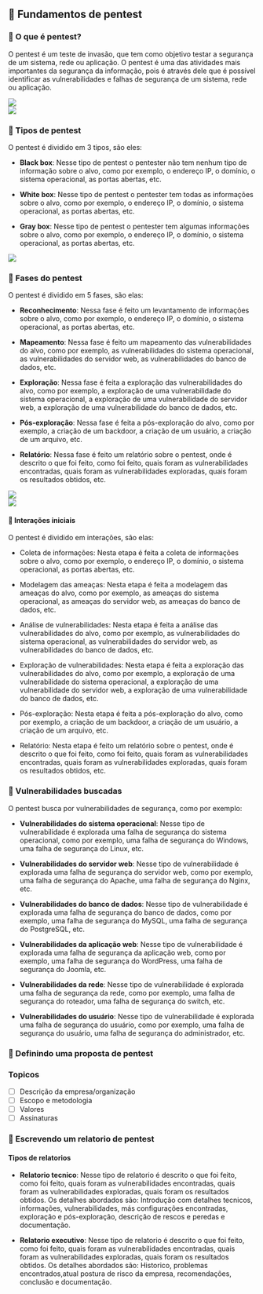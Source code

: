 ## 📒 Fundamentos de pentest

### 📌 O que é pentest?

O pentest é um teste de invasão, que tem como objetivo testar a segurança de um sistema, rede ou aplicação. O pentest é uma das atividades mais importantes da segurança da informação, pois é através dele que é possível identificar as vulnerabilidades e falhas de segurança de um sistema, rede ou aplicação.

<div aling=center>
<img src="https://media.discordapp.net/attachments/1020872567738863716/1178035097866354708/image.png?ex=6574adae&is=656238ae&hm=9c56ad9361feb85f60246f71d4ed03b37c165f2fbe89ca429046d6620683a33e&=&format=webp">
<br>
<img src="https://cdn.discordapp.com/attachments/1020872567738863716/1178035281065160724/image.png?ex=6574add9&is=656238d9&hm=379d2316042c42952843d07ebec0c30f1adc37895b0b93156c314e7fa912c58c&">
</div>

### 📌 Tipos de pentest

O pentest é dividido em 3 tipos, são eles:

- **Black box**: Nesse tipo de pentest o pentester não tem nenhum tipo de informação sobre o alvo, como por exemplo, o endereço IP, o domínio, o sistema operacional, as portas abertas, etc.

- **White box**: Nesse tipo de pentest o pentester tem todas as informações sobre o alvo, como por exemplo, o endereço IP, o domínio, o sistema operacional, as portas abertas, etc.

- **Gray box**: Nesse tipo de pentest o pentester tem algumas informações sobre o alvo, como por exemplo, o endereço IP, o domínio, o sistema operacional, as portas abertas, etc.

<div aling=center>
<img src="https://cdn.discordapp.com/attachments/1020872567738863716/1178035439010054285/image.png?ex=6574adff&is=656238ff&hm=b8da0c9712ce03b67892575ecf55a65555046b7a6425f27e62ded2236176382f&">
</div>

### 📌 Fases do pentest

O pentest é dividido em 5 fases, são elas:

- **Reconhecimento**: Nessa fase é feito um levantamento de informações sobre o alvo, como por exemplo, o endereço IP, o domínio, o sistema operacional, as portas abertas, etc.

- **Mapeamento**: Nessa fase é feito um mapeamento das vulnerabilidades do alvo, como por exemplo, as vulnerabilidades do sistema operacional, as vulnerabilidades do servidor web, as vulnerabilidades do banco de dados, etc.

- **Exploração**: Nessa fase é feita a exploração das vulnerabilidades do alvo, como por exemplo, a exploração de uma vulnerabilidade do sistema operacional, a exploração de uma vulnerabilidade do servidor web, a exploração de uma vulnerabilidade do banco de dados, etc.

- **Pós-exploração**: Nessa fase é feita a pós-exploração do alvo, como por exemplo, a criação de um backdoor, a criação de um usuário, a criação de um arquivo, etc.

- **Relatório**: Nessa fase é feito um relatório sobre o pentest, onde é descrito o que foi feito, como foi feito, quais foram as vulnerabilidades encontradas, quais foram as vulnerabilidades exploradas, quais foram os resultados obtidos, etc.

<div aling=center>
<img src="https://cdn.discordapp.com/attachments/1020872567738863716/1178035876572430408/image.png?ex=6574ae67&is=65623967&hm=0d24446572ab2e67832e2ad22af70ef1c2cdb5dd426a0b7bcf55c99b3081c537&">
<br>
<img src="https://cdn.discordapp.com/attachments/1020872567738863716/1178035970021523589/image.png?ex=6574ae7e&is=6562397e&hm=72811f55484b851512ad493999c2850186ad683db151da771f694fc1489a38de&">
</div>

#### 📌 Interações iniciais

O pentest é dividido em  interações, são elas:

- Coleta de informações: Nesta etapa é feita a coleta de informações sobre o alvo, como por exemplo, o endereço IP, o domínio, o sistema operacional, as portas abertas, etc.

- Modelagem das ameaças: Nesta etapa é feita a modelagem das ameaças do alvo, como por exemplo, as ameaças do sistema operacional, as ameaças do servidor web, as ameaças do banco de dados, etc.

- Análise de vulnerabilidades: Nesta etapa é feita a análise das vulnerabilidades do alvo, como por exemplo, as vulnerabilidades do sistema operacional, as vulnerabilidades do servidor web, as vulnerabilidades do banco de dados, etc.

- Exploração de vulnerabilidades: Nesta etapa é feita a exploração das vulnerabilidades do alvo, como por exemplo, a exploração de uma vulnerabilidade do sistema operacional, a exploração de uma vulnerabilidade do servidor web, a exploração de uma vulnerabilidade do banco de dados, etc.

- Pós-exploração: Nesta etapa é feita a pós-exploração do alvo, como por exemplo, a criação de um backdoor, a criação de um usuário, a criação de um arquivo, etc.

- Relatório: Nesta etapa é feito um relatório sobre o pentest, onde é descrito o que foi feito, como foi feito, quais foram as vulnerabilidades encontradas, quais foram as vulnerabilidades exploradas, quais foram os resultados obtidos, etc.


### 📌 Vulnerabilidades buscadas

O pentest busca por vulnerabilidades de segurança, como por exemplo:

- **Vulnerabilidades do sistema operacional**: Nesse tipo de vulnerabilidade é explorada uma falha de segurança do sistema operacional, como por exemplo, uma falha de segurança do Windows, uma falha de segurança do Linux, etc.

- **Vulnerabilidades do servidor web**: Nesse tipo de vulnerabilidade é explorada uma falha de segurança do servidor web, como por exemplo, uma falha de segurança do Apache, uma falha de segurança do Nginx, etc.

- **Vulnerabilidades do banco de dados**: Nesse tipo de vulnerabilidade é explorada uma falha de segurança do banco de dados, como por exemplo, uma falha de segurança do MySQL, uma falha de segurança do PostgreSQL, etc.

- **Vulnerabilidades da aplicação web**: Nesse tipo de vulnerabilidade é explorada uma falha de segurança da aplicação web, como por exemplo, uma falha de segurança do WordPress, uma falha de segurança do Joomla, etc.

- **Vulnerabilidades da rede**: Nesse tipo de vulnerabilidade é explorada uma falha de segurança da rede, como por exemplo, uma falha de segurança do roteador, uma falha de segurança do switch, etc.

- **Vulnerabilidades do usuário**: Nesse tipo de vulnerabilidade é explorada uma falha de segurança do usuário, como por exemplo, uma falha de segurança do usuário, uma falha de segurança do administrador, etc.

### 📌 Definindo uma proposta de pentest

### Topicos

- [ ] Descrição da empresa/organização
- [ ] Escopo e metodologia
- [ ] Valores
- [ ] Assinaturas

### 📌 Escrevendo um relatorio de pentest

#### Tipos de relatorios

- **Relatorio tecnico**: Nesse tipo de relatorio é descrito o que foi feito, como foi feito, quais foram as vulnerabilidades encontradas, quais foram as vulnerabilidades exploradas, quais foram os resultados obtidos. Os detalhes abordados são: Introdução com detalhes tecnicos, informações, vulnerabilidades, más configurações encontradas, exploração e pós-exploração, descrição de rescos e peredas e documentação.

- **Relatorio executivo**: Nesse tipo de relatorio é descrito o que foi feito, como foi feito, quais foram as vulnerabilidades encontradas, quais foram as vulnerabilidades exploradas, quais foram os resultados obtidos. Os detalhes abordados são: Historico, problemas encontrados,atual postura de risco da empresa, recomendações, conclusão e documentação.